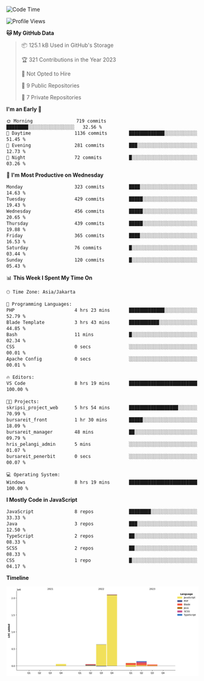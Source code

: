 <!--START_SECTION:waka-->
![Code Time](http://img.shields.io/badge/Code%20Time-188%20hrs%2046%20mins-blue)

![Profile Views](http://img.shields.io/badge/Profile%20Views-0-blue)

**🐱 My GitHub Data** 

> 📦 125.1 kB Used in GitHub's Storage 
 > 
> 🏆 321 Contributions in the Year 2023
 > 
> 🚫 Not Opted to Hire
 > 
> 📜 9 Public Repositories 
 > 
> 🔑 7 Private Repositories 
 > 
**I'm an Early 🐤** 

```text
🌞 Morning                719 commits         ████████░░░░░░░░░░░░░░░░░   32.56 % 
🌆 Daytime                1136 commits        █████████████░░░░░░░░░░░░   51.45 % 
🌃 Evening                281 commits         ███░░░░░░░░░░░░░░░░░░░░░░   12.73 % 
🌙 Night                  72 commits          █░░░░░░░░░░░░░░░░░░░░░░░░   03.26 % 
```
📅 **I'm Most Productive on Wednesday** 

```text
Monday                   323 commits         ████░░░░░░░░░░░░░░░░░░░░░   14.63 % 
Tuesday                  429 commits         █████░░░░░░░░░░░░░░░░░░░░   19.43 % 
Wednesday                456 commits         █████░░░░░░░░░░░░░░░░░░░░   20.65 % 
Thursday                 439 commits         █████░░░░░░░░░░░░░░░░░░░░   19.88 % 
Friday                   365 commits         ████░░░░░░░░░░░░░░░░░░░░░   16.53 % 
Saturday                 76 commits          █░░░░░░░░░░░░░░░░░░░░░░░░   03.44 % 
Sunday                   120 commits         █░░░░░░░░░░░░░░░░░░░░░░░░   05.43 % 
```


📊 **This Week I Spent My Time On** 

```text
🕑︎ Time Zone: Asia/Jakarta

💬 Programming Languages: 
PHP                      4 hrs 23 mins       █████████████░░░░░░░░░░░░   52.79 % 
Blade Template           3 hrs 43 mins       ███████████░░░░░░░░░░░░░░   44.85 % 
Bash                     11 mins             █░░░░░░░░░░░░░░░░░░░░░░░░   02.34 % 
CSS                      0 secs              ░░░░░░░░░░░░░░░░░░░░░░░░░   00.01 % 
Apache Config            0 secs              ░░░░░░░░░░░░░░░░░░░░░░░░░   00.01 % 

🔥 Editors: 
VS Code                  8 hrs 19 mins       █████████████████████████   100.00 % 

🐱‍💻 Projects: 
skripsi_project_web      5 hrs 54 mins       ██████████████████░░░░░░░   70.99 % 
bursareit_front          1 hr 30 mins        █████░░░░░░░░░░░░░░░░░░░░   18.09 % 
bursareit_manager        48 mins             ██░░░░░░░░░░░░░░░░░░░░░░░   09.79 % 
hris_pelangi_admin       5 mins              ░░░░░░░░░░░░░░░░░░░░░░░░░   01.07 % 
bursareit_penerbit       0 secs              ░░░░░░░░░░░░░░░░░░░░░░░░░   00.07 % 

💻 Operating System: 
Windows                  8 hrs 19 mins       █████████████████████████   100.00 % 
```

**I Mostly Code in JavaScript** 

```text
JavaScript               8 repos             ████████░░░░░░░░░░░░░░░░░   33.33 % 
Java                     3 repos             ███░░░░░░░░░░░░░░░░░░░░░░   12.50 % 
TypeScript               2 repos             ██░░░░░░░░░░░░░░░░░░░░░░░   08.33 % 
SCSS                     2 repos             ██░░░░░░░░░░░░░░░░░░░░░░░   08.33 % 
CSS                      1 repo              █░░░░░░░░░░░░░░░░░░░░░░░░   04.17 % 
```



**Timeline**

![Lines of Code chart](https://raw.githubusercontent.com/brstreet2/brstreet2/main/assets/bar_graph.png)


<!--END_SECTION:waka-->
